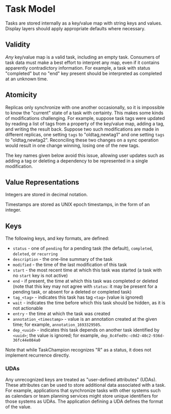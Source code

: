 # Task Model

Tasks are stored internally as a key/value map with string keys and values.
Display layers should apply appropriate defaults where necessary.

## Validity

_Any_ key/value map is a valid task, including an empty task.
Consumers of task data must make a best effort to interpret any map, even if it contains apparently contradictory information.
For example, a task with status "completed" but no "end" key present should be interpreted as completed at an unknown time.

## Atomicity

Replicas only synchronize with one another occasionally, so it is impossible to know the "current" state of a task with certainty.
This makes some kinds of modifications challenging.
For example, suppose task tags were updated by reading a list of tags from a property of the key/value map, adding a tag, and writing the result back.
Suppose two such modifications are made in different replicas, one setting `tags` to "oldtag,newtag1" and one setting `tags` to "oldtag,newtag2".
Reconciling these two changes on a sync operation would result in one change winning, losing one of the new tags.

The key names given below avoid this issue, allowing user updates such as adding a tag or deleting a dependency to be represented in a single modification.

## Value Representations

Integers are stored in decimal notation.

Timestamps are stored as UNIX epoch timestamps, in the form of an integer.

## Keys

The following keys, and key formats, are defined:

* `status` - one of `pending` for a pending task (the default), `completed`, `deleted`, or `recurring`
* `description` - the one-line summary of the task
* `modified` - the time of the last modification of this task
* `start` - the most recent time at which this task was started (a task with no `start` key is not active)
* `end` - if present, the time at which this task was completed or deleted (note that this key may not agree with `status`: it may be present for a pending task, or absent for a deleted or completed task)
* `tag_<tag>` - indicates this task has tag `<tag>` (value is ignored)
* `wait` - indicates the time before which this task should be hidden, as it is not actionable
* `entry` - the time at which the task was created
* `annotation_<timestamp>` - value is an annotation created at the given time; for example, `annotation_1693329505`.
* `dep_<uuid>` - indicates this task depends on another task identified by `<uuid>`; the value is ignored; for example, `dep_8c4fed9c-c0d2-40c2-936d-36fc44e084a0`

Note that while TaskChampion recognizes "R" as a status, it does not implement recurrence directly.

### UDAs

Any unrecognized keys are treated as "user-defined attributes" (UDAs).
These attributes can be used to store additional data associated with a task.
For example, applications that synchronize tasks with other systems such as calendars or team planning services might store unique identifiers for those systems as UDAs.
The application defining a UDA defines the format of the value.
